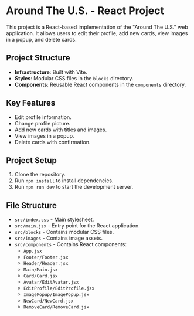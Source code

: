 # Around The U.S. - React Project

This project is a React-based implementation of the "Around The U.S." web application. It allows users to edit their profile, add new cards, view images in a popup, and delete cards.

## Project Structure

- **Infrastructure**: Built with Vite.
- **Styles**: Modular CSS files in the `blocks` directory.
- **Components**: Reusable React components in the `components` directory.

## Key Features

- Edit profile information.
- Change profile picture.
- Add new cards with titles and images.
- View images in a popup.
- Delete cards with confirmation.

## Project Setup

1. Clone the repository.
2. Run `npm install` to install dependencies.
3. Run `npm run dev` to start the development server.

## File Structure

- `src/index.css` - Main stylesheet.
- `src/main.jsx` - Entry point for the React application.
- `src/blocks` - Contains modular CSS files.
- `src/images` - Contains image assets.
- `src/components` - Contains React components:
  - `App.jsx`
  - `Footer/Footer.jsx`
  - `Header/Header.jsx`
  - `Main/Main.jsx`
  - `Card/Card.jsx`
  - `Avatar/EditAvatar.jsx`
  - `EditProfile/EditProfile.jsx`
  - `ImagePopup/ImagePopup.jsx`
  - `NewCard/NewCard.jsx`
  - `RemoveCard/RemoveCard.jsx`
